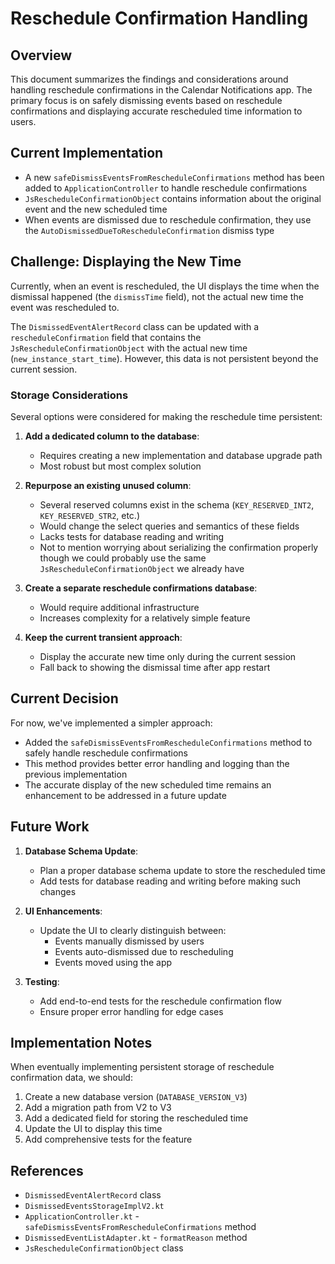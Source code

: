 # Reschedule Confirmation Handling

## Overview

This document summarizes the findings and considerations around handling reschedule confirmations in the Calendar Notifications app. The primary focus is on safely dismissing events based on reschedule confirmations and displaying accurate rescheduled time information to users.

## Current Implementation

- A new `safeDismissEventsFromRescheduleConfirmations` method has been added to `ApplicationController` to handle reschedule confirmations
- `JsRescheduleConfirmationObject` contains information about the original event and the new scheduled time
- When events are dismissed due to reschedule confirmation, they use the `AutoDismissedDueToRescheduleConfirmation` dismiss type

## Challenge: Displaying the New Time

Currently, when an event is rescheduled, the UI displays the time when the dismissal happened (the `dismissTime` field), not the actual new time the event was rescheduled to.

The `DismissedEventAlertRecord` class can be updated with a `rescheduleConfirmation` field that contains the `JsRescheduleConfirmationObject` with the actual new time (`new_instance_start_time`). However, this data is not persistent beyond the current session.

### Storage Considerations

Several options were considered for making the reschedule time persistent:

1. **Add a dedicated column to the database**:
   - Requires creating a new implementation and database upgrade path
   - Most robust but most complex solution

2. **Repurpose an existing unused column**:
   - Several reserved columns exist in the schema (`KEY_RESERVED_INT2`, `KEY_RESERVED_STR2`, etc.)
   - Would change the select queries and semantics of these fields
   - Lacks tests for database reading and writing
   - Not to mention worrying about serializing the confirmation properly though we could probably use the same `JsRescheduleConfirmationObject` we already have

3. **Create a separate reschedule confirmations database**:
   - Would require additional infrastructure
   - Increases complexity for a relatively simple feature

4. **Keep the current transient approach**:
   - Display the accurate new time only during the current session
   - Fall back to showing the dismissal time after app restart

## Current Decision

For now, we've implemented a simpler approach:
- Added the `safeDismissEventsFromRescheduleConfirmations` method to safely handle reschedule confirmations
- This method provides better error handling and logging than the previous implementation
- The accurate display of the new scheduled time remains an enhancement to be addressed in a future update

## Future Work

1. **Database Schema Update**:
   - Plan a proper database schema update to store the rescheduled time
   - Add tests for database reading and writing before making such changes

2. **UI Enhancements**:
   - Update the UI to clearly distinguish between:
     - Events manually dismissed by users
     - Events auto-dismissed due to rescheduling
     - Events moved using the app

3. **Testing**:
   - Add end-to-end tests for the reschedule confirmation flow
   - Ensure proper error handling for edge cases

## Implementation Notes

When eventually implementing persistent storage of reschedule confirmation data, we should:

1. Create a new database version (`DATABASE_VERSION_V3`)
2. Add a migration path from V2 to V3
3. Add a dedicated field for storing the rescheduled time
4. Update the UI to display this time
5. Add comprehensive tests for the feature

## References

- `DismissedEventAlertRecord` class
- `DismissedEventsStorageImplV2.kt`
- `ApplicationController.kt` - `safeDismissEventsFromRescheduleConfirmations` method
- `DismissedEventListAdapter.kt` - `formatReason` method
- `JsRescheduleConfirmationObject` class 